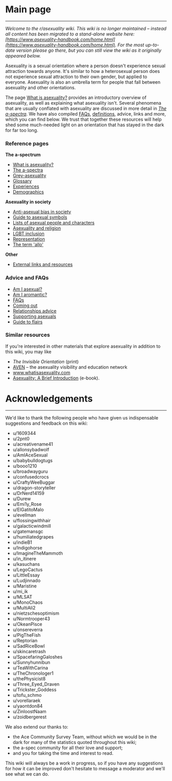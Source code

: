 # Main page
----------

*Welcome to the r/asexuality wiki. This wiki is no longer maintained – instead all content has been migrated to a stand-alone website here: [https://www.asexuality-handbook.com/home.html](https://www.asexuality-handbook.com/home.html). For the most up-to-date version please go there, but you can still view the wiki as it originally appeared below.*

Asexuality is a sexual orientation where a person doesn't experience sexual attraction towards anyone. It's similar to how a heterosexual person does not experience sexual attraction to their own gender, but applied to everyone. Asexuality is also an umbrella term for people that fall between asexuality and other orientations.

The page [What is asexuality?](https://github.com/MissTeapot/LGBT-Wikis/blob/main/github_wiki/asexuality/what_is_asexuality.md) provides an introductory overview of asexuality, as well as explaining what asexuality isn't. Several phenomena that are usually conflated with asexuality are discussed in more detail in [*The a-spectra*](https://github.com/MissTeapot/LGBT-Wikis/blob/main/github_wiki/asexuality/the_spectra.md). We have also compiled [FAQs](https://github.com/MissTeapot/LGBT-Wikis/blob/main/github_wiki/asexuality/faq.md), [definitions](https://github.com/MissTeapot/LGBT-Wikis/blob/main/github_wiki/asexuality/definitions.md), advice, links and more, which you can find below. We trust that together these resources will help shed some much-needed light on an orientation that has stayed in the dark for far too long.

### Reference pages

**The a-spectrum**

* [What is asexuality?](https://github.com/MissTeapot/LGBT-Wikis/blob/main/github_wiki/asexuality/what_is_asexuality.md)
* [The a-spectra](https://github.com/MissTeapot/LGBT-Wikis/blob/main/github_wiki/asexuality/the_spectra.md)
* [Grey-asexuality](https://github.com/MissTeapot/LGBT-Wikis/blob/main/github_wiki/asexuality/grey-asexuality.md)
* [Glossary](https://github.com/MissTeapot/LGBT-Wikis/blob/main/github_wiki/asexuality/definitions.md)
* [Experiences](https://github.com/MissTeapot/LGBT-Wikis/blob/main/github_wiki/asexuality/experiences.md)
* [Demographics](https://github.com/MissTeapot/LGBT-Wikis/blob/main/github_wiki/asexuality/demographics.md)

**Asexuality in society**

* [Anti-asexual bias in society](https://github.com/MissTeapot/LGBT-Wikis/blob/main/github_wiki/asexuality/anti_ace_bias.md)
* [Guide to asexual symbols](https://github.com/MissTeapot/LGBT-Wikis/blob/main/github_wiki/asexuality/symbols_and_icons.md)
* [Lists of asexual people and characters](https://github.com/MissTeapot/LGBT-Wikis/blob/main/github_wiki/asexuality/symbols_and_icons#wiki_lists_of_asexual_people.md)
* [Asexuality and religion](https://github.com/MissTeapot/LGBT-Wikis/blob/main/github_wiki/asexuality/asexuality_and_religion.md)
* [LGBT inclusion](https://github.com/MissTeapot/LGBT-Wikis/blob/main/github_wiki/asexuality/lgbt_inclusion.md)
* [Representation](https://github.com/MissTeapot/LGBT-Wikis/blob/main/github_wiki/asexuality/representation.md)
* [The term 'allo'](https://github.com/MissTeapot/LGBT-Wikis/blob/main/github_wiki/asexuality/allo.md)

**Other**

* [External links and resources](https://github.com/MissTeapot/LGBT-Wikis/blob/main/github_wiki/asexuality/external_links.md)

### Advice and FAQs

* [Am I asexual?](https://github.com/MissTeapot/LGBT-Wikis/blob/main/github_wiki/asexuality/faq/how_do_i_know.md)
* [Am I aromantic?](https://github.com/MissTeapot/LGBT-Wikis/blob/main/github_wiki/asexuality/faq/am_i_aro.md)
* [FAQs](https://github.com/MissTeapot/LGBT-Wikis/blob/main/github_wiki/asexuality/faq.md)
* [Coming out](https://github.com/MissTeapot/LGBT-Wikis/blob/main/github_wiki/asexuality/coming_out.md)
* [Relationships advice](https://github.com/MissTeapot/LGBT-Wikis/blob/main/github_wiki/asexuality/relationships.md)
* [Supporting asexuals](https://github.com/MissTeapot/LGBT-Wikis/blob/main/github_wiki/asexuality/supporting_asexuals.md)
* [Guide to flairs](https://github.com/MissTeapot/LGBT-Wikis/blob/main/github_wiki/asexuality/flair_guide.md)

### Similar resources

If you're interested in other materials that explore asexuality in addition to this wiki, you may like

* *The Invisible Orientation* (print)
* [AVEN](https://www.asexuality.org) – the asexuality visibility and education network
* www.whatisasexuality.com
* [Asexuality: A Brief Introduction](http://www.whatisasexuality.com/) (e-book).

# Acknowledgements
----------

We'd like to thank the following people who have given us indispensable suggestions and feedback on this wiki:

* u/1609344
* u/2pnt0
* u/acreativename41
* u/allonsybadwolf
* u/AmIAceSexual
* u/babybulldogtugs
* u/booo1210
* u/broadwayguru
* u/confusedcrocs
* u/CraftyWeeBuggar
* u/dragon-storyteller
* u/DrNerd14159
* u/Durew
* u/Emi1y_Rose
* u/ElGatitoMalo
* u/evellman
* u/flossingwithhair
* u/galacticwindmill
* u/gatemansgc
* u/humiliatedgrapes
* u/indieB1
* u/Indigohorse
* u/ImagineTheMammoth
* u/in_itinere
* u/kasuchans
* u/LegoCactus
* u/LittleEssay
* u/Ludjinnado
* u/Maristine
* u/mi_ik
* u/MLSAT
* u/MonoChaos
* u/MultiAli2
* u/nietzschesoptimism
* u/Normtrooper43
* u/OkeanPisce
* u/onsereverra
* u/PigTheFish
* u/Reptorian
* u/SadRiceBowl
* u/skincaretrash
* u/SpacefaringGaloshes
* u/Sunnyhunnibun
* u/TeaWithCarina
* u/TheChronologer1
* u/thePhysicist8
* u/Three_Eyed_Draven
* u/Trickster_Goddess
* u/tofu_schmo
* u/vorellaraek
* u/yaontdon84
* u/ZinloostNaam
* u/zoidbergerest

We also extend our thanks to:

* the Ace Community Survey Team, without which we would be in the dark for many of the statistics quoted throughout this wiki;
* the a-spec community for all their love and support;
* and you for taking the time and interest to read.

This wiki will always be a work in progress, so if you have any suggestions for how it can be improved don't hesitate to message a moderator and we'll see what we can do.